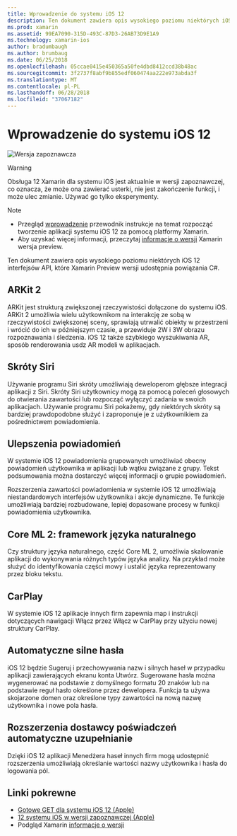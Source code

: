 ```yaml
---
title: Wprowadzenie do systemu iOS 12
description: Ten dokument zawiera opis wysokiego poziomu niektórych iOS 12 interfejsów API, które Xamarin Preview wersji udostępnia powiązania C#.
ms.prod: xamarin
ms.assetid: 99EA7090-315D-493C-87D3-26AB73D9E1A9
ms.technology: xamarin-ios
author: bradumbaugh
ms.author: brumbaug
ms.date: 06/25/2018
ms.openlocfilehash: 05ccae0415e450365a50fe4dbd8412ccd38b48ac
ms.sourcegitcommit: 3f2737f8abf9b855edf060474aa222e973abda3f
ms.translationtype: MT
ms.contentlocale: pl-PL
ms.lasthandoff: 06/28/2018
ms.locfileid: "37067182"
---
```

# <a name="introduction-to-ios-12"></a>Wprowadzenie do systemu iOS 12

![Wersja zapoznawcza](~/media/shared/preview.png)

> [!WARNING]
> Obsługa 12 Xamarin dla systemu iOS jest aktualnie w wersji zapoznawczej, co oznacza, że może ona zawierać usterki, nie jest zakończenie funkcji, i może ulec zmianie. Używać go tylko eksperymenty.

> [!NOTE]
> - Przegląd [wprowadzenie](get-started.md) przewodnik instrukcje na temat rozpocząć tworzenie aplikacji systemu iOS 12 za pomocą platformy Xamarin.
> - Aby uzyskać więcej informacji, przeczytaj [informacje o wersji](https://releases.xamarin.com/preview-release-xcode-10-beta/) Xamarin wersja preview.

Ten dokument zawiera opis wysokiego poziomu niektórych iOS 12 interfejsów API, które Xamarin Preview wersji udostępnia powiązania C#.

## <a name="arkit-2"></a>ARKit 2

ARKit jest strukturą zwiększonej rzeczywistości dołączone do systemu iOS. ARKit 2 umożliwia wielu użytkownikom na interakcję ze sobą w rzeczywistości zwiększonej sceny, sprawiają utrwalić obiekty w przestrzeni i wrócić do ich w późniejszym czasie, a przewiduje 2W i 3W obrazu rozpoznawania i śledzenia. iOS 12 także szybkiego wyszukiwania AR, sposób renderowania usdz AR modeli w aplikacjach.

## <a name="siri-shortcuts"></a>Skróty Siri

Używanie programu Siri skróty umożliwiają deweloperom głębsze integracji aplikacji z Siri. Skróty Siri użytkownicy mogą za pomocą poleceń głosowych do otwierania zawartości lub rozpocząć wyłączyć zadania w swoich aplikacjach. Używanie programu Siri pokażemy, gdy niektórych skróty są bardziej prawdopodobne służyć i zaproponuje je z użytkownikiem za pośrednictwem powiadomienia.

## <a name="notification-improvements"></a>Ulepszenia powiadomień

W systemie iOS 12 powiadomienia grupowanych umożliwiać obecny powiadomień użytkownika w aplikacji lub wątku związane z grupy. Tekst podsumowania można dostarczyć więcej informacji o grupie powiadomień.

Rozszerzenia zawartości powiadomienia w systemie iOS 12 umożliwiają niestandardowych interfejsów użytkownika i akcje dynamiczne. Te funkcje umożliwiają bardziej rozbudowane, lepiej dopasowane procesy w funkcji powiadomienia użytkownika.

## <a name="core-ml-2-natural-language-framework"></a>Core ML 2: framework języka naturalnego

Czy struktury języka naturalnego, część Core ML 2, umożliwia skalowanie aplikacji do wykonywania różnych typów języka analizy. Na przykład może służyć do identyfikowania części mowy i ustalić języka reprezentowany przez bloku tekstu.

## <a name="carplay"></a>CarPlay

W systemie iOS 12 aplikacje innych firm zapewnia map i instrukcji dotyczących nawigacji Włącz przez Włącz w CarPlay przy użyciu nowej struktury CarPlay.

## <a name="automatic-strong-passwords"></a>Automatyczne silne hasła

iOS 12 będzie Sugeruj i przechowywania nazw i silnych haseł w przypadku aplikacji zawierających ekranu konta Utwórz. Sugerowane hasła można wygenerować na podstawie z domyślnego formatu 20 znaków lub na podstawie reguł hasło określone przez dewelopera. Funkcja ta używa skojarzone domen oraz określone typy zawartości na nową nazwę użytkownika i nowe pola hasła.

## <a name="autofill-credential-provider-extensions"></a>Rozszerzenia dostawcy poświadczeń automatyczne uzupełnianie

Dzięki iOS 12 aplikacji Menedżera haseł innych firm mogą udostępnić rozszerzenia umożliwiają określanie wartości nazwy użytkownika i hasła do logowania pól.

## <a name="related-links"></a>Linki pokrewne

- [Gotowe GET dla systemu iOS 12 (Apple)](https://developer.apple.com/ios/)
- [12 systemu iOS w wersji zapoznawczej (Apple)](https://www.apple.com/ios/ios-12-preview/)
- Podgląd Xamarin [informacje o wersji](https://releases.xamarin.com/preview-release-xcode-10-beta/)
